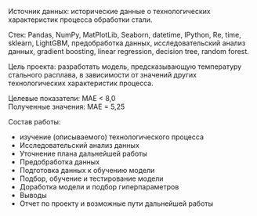 Источник данных: исторические данные о технологических характеристик процесса обработки стали.

Стек: Pandas, NumPy, MatPlotLib, Seaborn, datetime, IPython, Re, time, sklearn, LightGBM, предобработка данных, исследовательский анализ данных, gradient boosting, linear regression, decision tree, random forest.

Цель проекта: разработать модель, предсказывающую температуру стального расплава, в зависимости от значений других технологических характеристик процесса.

Целевые показатели: MAE < 8,0 \
Полученные значения: MAE = 5,25

Состав работы:
- изучение (описываемого) технологического процесса
- Исследовательский анализ данных
- Уточнение плана дальнейшей работы
- Предобработка данных
- Подготовка данных к обучению модели
- Подбор, обучение и тестирование модели
- Доработка модели и подбор гиперпараметров
- Выводы
- Отчет по проекту и возможные пути дальнейшей работы
